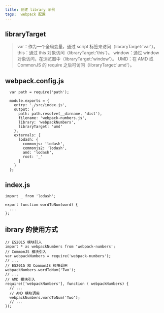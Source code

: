 ```yaml
---
title: 创建 library 示例
tags:  webpack 配置
---
```


## libraryTarget
> var：作为一个全局变量，通过 script 标签来访问（libraryTarget:'var'）。
this：通过 this 对象访问（libraryTarget:'this'）。
window：通过 window 对象访问，在浏览器中（libraryTarget:'window'）。
UMD：在 AMD 或 CommonJS 的 require 之后可访问（libraryTarget:'umd'）。


## webpack.config.js

```
  var path = require('path');

  module.exports = {
    entry: './src/index.js',
    output: {
      path: path.resolve(__dirname, 'dist'),
      filename: 'webpack-numbers.js',
      library: 'webpackNumbers',
      libraryTarget: 'umd'
    },
    externals: {
      lodash: {
        commonjs: 'lodash',
        commonjs2: 'lodash',
        amd: 'lodash',
        root: '_'
      }
    }
  };

```
## index.js
```
import _ from 'lodash';

export function wordToNum(word) {
  ...
};
```
## ibrary 的使用方式

```
// ES2015 模块引入
import * as webpackNumbers from 'webpack-numbers';
// CommonJS 模块引入
var webpackNumbers = require('webpack-numbers');
// ...
// ES2015 和 CommonJS 模块调用
webpackNumbers.wordToNum('Two');
// ...
// AMD 模块引入
require(['webpackNumbers'], function ( webpackNumbers) {
  // ...
  // AMD 模块调用
  webpackNumbers.wordToNum('Two');
  // ...
});
```